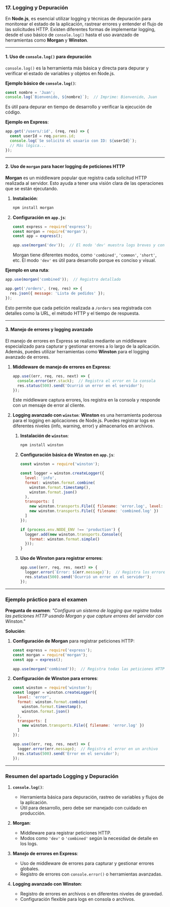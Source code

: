 ### 17. **Logging y Depuración**

En **Node.js**, es esencial utilizar logging y técnicas de depuración para monitorear el estado de la aplicación, rastrear errores y entender el flujo de las solicitudes HTTP. Existen diferentes formas de implementar logging, desde el uso básico de `console.log()` hasta el uso avanzado de herramientas como **Morgan** y **Winston**.

---

#### **1. Uso de `console.log()` para depuración**

`console.log()` es la herramienta más básica y directa para depurar y verificar el estado de variables y objetos en Node.js.

**Ejemplo básico de `console.log()`**:
```javascript
const nombre = 'Juan';
console.log(`Bienvenido, ${nombre}`);  // Imprime: Bienvenido, Juan
```

Es útil para depurar en tiempo de desarrollo y verificar la ejecución de código.

**Ejemplo en Express**:
```javascript
app.get('/users/:id', (req, res) => {
  const userId = req.params.id;
  console.log(`Se solicitó el usuario con ID: ${userId}`);
  // Más lógica...
});
```

---

#### **2. Uso de `morgan` para hacer logging de peticiones HTTP**

**Morgan** es un middleware popular que registra cada solicitud HTTP realizada al servidor. Esto ayuda a tener una visión clara de las operaciones que se están ejecutando.

1. **Instalación**:
   ```bash
   npm install morgan
   ```

2. **Configuración en `app.js`**:
   ```javascript
   const express = require('express');
   const morgan = require('morgan');
   const app = express();

   app.use(morgan('dev'));  // El modo 'dev' muestra logs breves y concisos en la consola
   ```

   Morgan tiene diferentes modos, como `'combined'`, `'common'`, `'short'`, etc. El modo `'dev'` es útil para desarrollo porque es conciso y visual.

**Ejemplo en una ruta**:
```javascript
app.use(morgan('combined'));  // Registro detallado

app.get('/orders', (req, res) => {
  res.json({ message: 'Lista de pedidos' });
});
```

Esto permite que cada petición realizada a `/orders` sea registrada con detalles como la URL, el método HTTP y el tiempo de respuesta.

---

#### **3. Manejo de errores y logging avanzado**

El manejo de errores en Express se realiza mediante un middleware especializado para capturar y gestionar errores a lo largo de la aplicación. Además, puedes utilizar herramientas como **Winston** para el logging avanzado de errores.

1. **Middleware de manejo de errores en Express**:
   ```javascript
   app.use((err, req, res, next) => {
     console.error(err.stack);  // Registra el error en la consola
     res.status(500).send('Ocurrió un error en el servidor');
   });
   ```

   Este middleware captura errores, los registra en la consola y responde con un mensaje de error al cliente.

2. **Logging avanzado con `winston`**:
   **Winston** es una herramienta poderosa para el logging en aplicaciones de Node.js. Puedes registrar logs en diferentes niveles (info, warning, error) y almacenarlos en archivos.

   1. **Instalación de `winston`**:
      ```bash
      npm install winston
      ```

   2. **Configuración básica de Winston en `app.js`**:
      ```javascript
      const winston = require('winston');

      const logger = winston.createLogger({
        level: 'info',
        format: winston.format.combine(
          winston.format.timestamp(),
          winston.format.json()
        ),
        transports: [
          new winston.transports.File({ filename: 'error.log', level: 'error' }),
          new winston.transports.File({ filename: 'combined.log' })
        ]
      });

      if (process.env.NODE_ENV !== 'production') {
        logger.add(new winston.transports.Console({
          format: winston.format.simple()
        }));
      }
      ```

   3. **Uso de Winston para registrar errores**:
      ```javascript
      app.use((err, req, res, next) => {
        logger.error(`Error: ${err.message}`);  // Registra los errores en un archivo
        res.status(500).send('Ocurrió un error en el servidor');
      });
      ```

---

### **Ejemplo práctico para el examen**

**Pregunta de examen**: *"Configura un sistema de logging que registre todas las peticiones HTTP usando Morgan y que capture errores del servidor con Winston."*

**Solución**:

1. **Configuración de Morgan** para registrar peticiones HTTP:
   ```javascript
   const express = require('express');
   const morgan = require('morgan');
   const app = express();

   app.use(morgan('combined'));  // Registra todas las peticiones HTTP
   ```

2. **Configuración de Winston para errores**:
   ```javascript
   const winston = require('winston');
   const logger = winston.createLogger({
     level: 'error',
     format: winston.format.combine(
       winston.format.timestamp(),
       winston.format.json()
     ),
     transports: [
       new winston.transports.File({ filename: 'error.log' })
     ]
   });

   app.use((err, req, res, next) => {
     logger.error(err.message);  // Registra el error en un archivo
     res.status(500).send('Error en el servidor');
   });
   ```

---

### **Resumen del apartado Logging y Depuración**

1. **`console.log()`**:
   - Herramienta básica para depuración, rastreo de variables y flujos de la aplicación.
   - Útil para desarrollo, pero debe ser manejado con cuidado en producción.

2. **Morgan**:
   - Middleware para registrar peticiones HTTP.
   - Modos como `'dev'` o `'combined'` según la necesidad de detalle en los logs.

3. **Manejo de errores en Express**:
   - Uso de middleware de errores para capturar y gestionar errores globales.
   - Registro de errores con `console.error()` o herramientas avanzadas.

4. **Logging avanzado con Winston**:
   - Registro de errores en archivos o en diferentes niveles de gravedad.
   - Configuración flexible para logs en consola o archivos.
